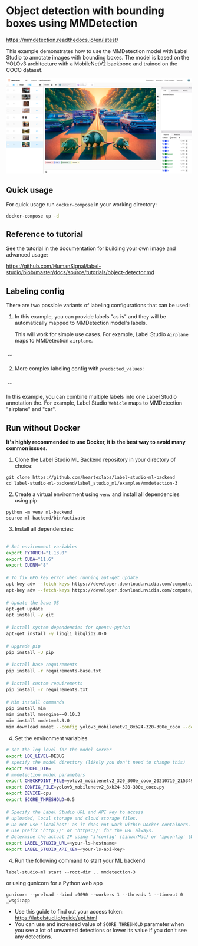 <!--
---
title: Object detection with bounding boxes using MMDetection
type: blog
tier: all
order: 65
meta_title: Object detection in images with Label Studio and MMDetection
meta_description: This is a tutorial on how to use the example MMDetection model backend with Label Studio for image segmentation tasks.
categories:
    - tutorial
    - pytorch
    - openmmlab
    - mmdetection
    - object detection
image: "/tutorials/openmmlab.png"
---
-->

# Object detection with bounding boxes using MMDetection

https://mmdetection.readthedocs.io/en/latest/

This example demonstrates how to use the MMDetection model with Label Studio to annotate images with bounding boxes. 
The model is based on the YOLOv3 architecture with a MobileNetV2 backbone and trained on the COCO dataset. 

![screenshot.png](screenshot.png)

## Quick usage

For quick usage run `docker-compose` in your working directory:

```bash
docker-compose up -d
```

## Reference to tutorial

See the tutorial in the documentation for building your own image and advanced usage:

https://github.com/HumanSignal/label-studio/blob/master/docs/source/tutorials/object-detector.md


## Labeling config

There are two possible variants of labeling configurations that can be used:

1. In this example, you can provide labels "as is" and they will be automatically mapped to MMDetection model's labels.

    This will work for simple use cases. For example, Label Studio `Airplane` maps to MMDetection `airplane`.

    ```
<View>
  <Image name="image" value="$image"/>
  <RectangleLabels name="label" toName="image">
    <Label value="Airplane" background="green"/>
    <Label value="Car" background="blue"/>
  </RectangleLabels>
</View>
```

2. More complex labeling config with `predicted_values`:

    ```
<View>
  <Image name="image" value="$image"/>
  <RectangleLabels name="label" toName="image">
    <Label value="Vehicle" predicted_values="airplane,car" background="green"/>
  </RectangleLabels>
</View>
```

In this example, you can combine multiple labels into one Label Studio annotation the. For example, Label Studio `Vehicle` maps to MMDetection "airplane" and "car".


## Run without Docker

**It's highly recommended to use Docker, it is the best way to avoid many common issues.**

1. Clone the Label Studio ML Backend repository in your directory of choice:

```
git clone https://github.com/heartexlabs/label-studio-ml-backend
cd label-studio-ml-backend/label_studio_ml/examples/mmdetection-3
```

2. Create a virtual environment using `venv` and install all dependencies using pip:
```
python -m venv ml-backend
source ml-backend/bin/activate
```

3. Install all dependencies:

```bash

# Set environment variables
export PYTORCH="1.13.0"
export CUDA="11.6"
export CUDNN="8"

# To fix GPG key error when running apt-get update
apt-key adv --fetch-keys https://developer.download.nvidia.com/compute/cuda/repos/ubuntu1804/x86_64/3bf863cc.pub
apt-key adv --fetch-keys https://developer.download.nvidia.com/compute/machine-learning/repos/ubuntu1804/x86_64/7fa2af80.pub

# Update the base OS
apt-get update
apt install -y git

# Install system dependencies for opencv-python
apt-get install -y libgl1 libglib2.0-0

# Upgrade pip
pip install -U pip

# Install base requirements
pip install -r requirements-base.txt

# Install custom requirements
pip install -r requirements.txt

# Mim install commands
pip install mim
mim install mmengine==0.10.3
mim install mmdet==3.3.0
mim download mmdet --config yolov3_mobilenetv2_8xb24-320-300e_coco --dest .
```

4. Set the environment variables

```bash
# set the log level for the model server
export LOG_LEVEL=DEBUG
# specify the model directory (likely you don't need to change this)
export MODEL_DIR=
# mmdetection model parameters
export CHECKPOINT_FILE=yolov3_mobilenetv2_320_300e_coco_20210719_215349-d18dff72.pth
export CONFIG_FILE=yolov3_mobilenetv2_8xb24-320-300e_coco.py
export DEVICE=cpu
export SCORE_THRESHOLD=0.5

# Specify the Label Studio URL and API key to access
# uploaded, local storage and cloud storage files.
# Do not use 'localhost' as it does not work within Docker containers.
# Use prefix 'http://' or 'https://' for the URL always.
# Determine the actual IP using 'ifconfig' (Linux/Mac) or 'ipconfig' (Windows).
export LABEL_STUDIO_URL=<your-ls-hostname>
export LABEL_STUDIO_API_KEY=<your-ls-api-key>
```

4. Run the following command to start your ML backend

```
label-studio-ml start --root-dir .. mmdetection-3
```

or using gunicorn for a Python web app 

```
gunicorn --preload --bind :9090 --workers 1 --threads 1 --timeout 0 _wsgi:app
```

* Use this guide to find out your access token: https://labelstud.io/guide/api.html
* You can use and increased value of `SCORE_THRESHOLD` parameter when you see a lot of unwanted detections or lower its value if you don't see any detections.
